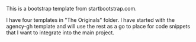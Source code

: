 This is a bootstrap template from startbootstrap.com.

I have four templates in "The Originals" folder. I have started with the agency-gh template and will use the rest as a go to place for code snippets that I want to integrate into the main project.
